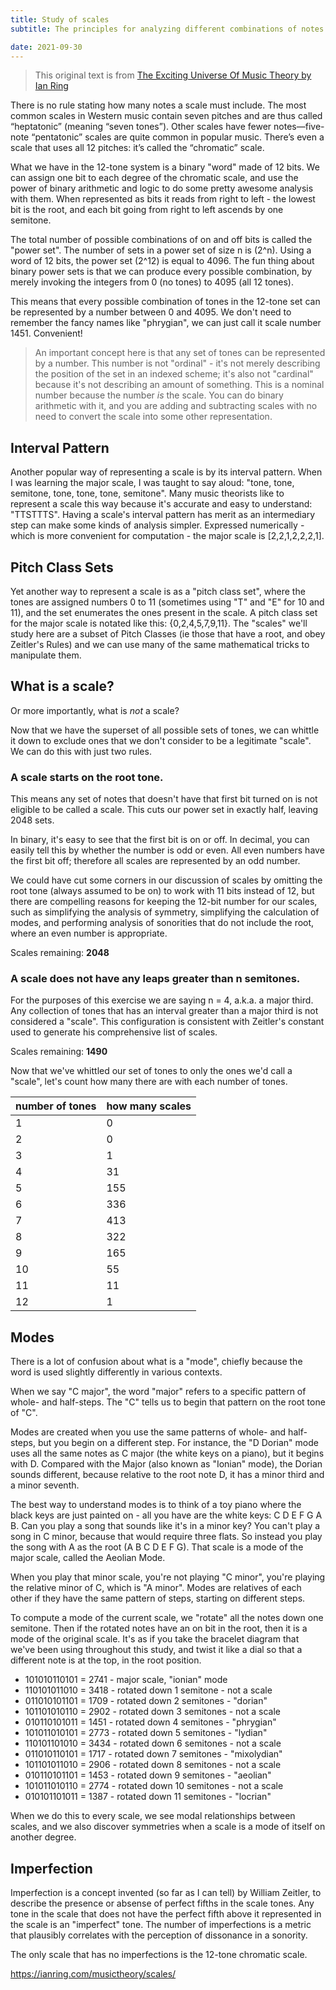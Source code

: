 ```yaml
---
title: Study of scales
subtitle: The principles for analyzing different combinations of notes

date: 2021-09-30
---
```


> This original text is from [The Exciting Universe Of Music Theory by Ian Ring](https://ianring.com/musictheory/scales/)

There is no rule stating how many notes a scale must include. The most common scales in Western music contain seven pitches and are thus called “heptatonic” (meaning “seven tones”). Other scales have fewer notes—five-note “pentatonic” scales are quite common in popular music. There’s even a scale that uses all 12 pitches: it’s called the “chromatic” scale.

What we have in the 12-tone system is a binary "word" made of 12 bits. We can assign one bit to each degree of the chromatic scale, and use the power of binary arithmetic and logic to do some pretty awesome analysis with them. When represented as bits it reads from right to left - the lowest bit is the root, and each bit going from right to left ascends by one semitone.

The total number of possible combinations of on and off bits is called the "power set". The number of sets in a power set of size n is (2^n). Using a word of 12 bits, the power set (2^12) is equal to 4096. The fun thing about binary power sets is that we can produce every possible combination, by merely invoking the integers from 0 (no tones) to 4095 (all 12 tones).

This means that every possible combination of tones in the 12-tone set can be represented by a number between 0 and 4095. We don't need to remember the fancy names like "phrygian", we can just call it scale number 1451. Convenient!

> An important concept here is that any set of tones can be represented by a number. This number is not "ordinal" - it's not merely describing the position of the set in an indexed scheme; it's also not "cardinal" because it's not describing an amount of something. This is a nominal number because the number _is_ the scale. You can do binary arithmetic with it, and you are adding and subtracting scales with no need to convert the scale into some other representation.

<youtube-embed video="Vq2xt2D3e3E" />

## Interval Pattern

Another popular way of representing a scale is by its interval pattern. When I was learning the major scale, I was taught to say aloud: "tone, tone, semitone, tone, tone, tone, semitone". Many music theorists like to represent a scale this way because it's accurate and easy to understand: "TTSTTTS". Having a scale's interval pattern has merit as an intermediary step can make some kinds of analysis simpler. Expressed numerically - which is more convenient for computation - the major scale is [2,2,1,2,2,2,1].

## Pitch Class Sets

Yet another way to represent a scale is as a "pitch class set", where the tones are assigned numbers 0 to 11 (sometimes using "T" and "E" for 10 and 11), and the set enumerates the ones present in the scale. A pitch class set for the major scale is notated like this: {0,2,4,5,7,9,11}. The "scales" we'll study here are a subset of Pitch Classes (ie those that have a root, and obey Zeitler's Rules) and we can use many of the same mathematical tricks to manipulate them.

## What is a scale?

Or more importantly, what is _not_ a scale?

Now that we have the superset of all possible sets of tones, we can whittle it down to exclude ones that we don't consider to be a legitimate "scale". We can do this with just two rules.

### A scale starts on the root tone.

This means any set of notes that doesn't have that first bit turned on is not eligible to be called a scale. This cuts our power set in exactly half, leaving 2048 sets.

In binary, it's easy to see that the first bit is on or off. In decimal, you can easily tell this by whether the number is odd or even. All even numbers have the first bit off; therefore all scales are represented by an odd number.

We could have cut some corners in our discussion of scales by omitting the root tone (always assumed to be on) to work with 11 bits instead of 12, but there are compelling reasons for keeping the 12-bit number for our scales, such as simplifying the analysis of symmetry, simplifying the calculation of modes, and performing analysis of sonorities that do not include the root, where an even number is appropriate.

Scales remaining: **2048**

### A scale does not have any leaps greater than n semitones.

For the purposes of this exercise we are saying n = 4, a.k.a. a major third. Any collection of tones that has an interval greater than a major third is not considered a "scale". This configuration is consistent with Zeitler's constant used to generate his comprehensive list of scales.

Scales remaining: **1490**

Now that we've whittled our set of tones to only the ones we'd call a "scale", let's count how many there are with each number of tones.

| number of tones | how many scales |
| :-------------- | :-------------- |
| 1               | 0               |
| 2               | 0               |
| 3               | 1               |
| 4               | 31              |
| 5               | 155             |
| 6               | 336             |
| 7               | 413             |
| 8               | 322             |
| 9               | 165             |
| 10              | 55              |
| 11              | 11              |
| 12              | 1               |

## Modes

There is a lot of confusion about what is a "mode", chiefly because the word is used slightly differently in various contexts.

When we say "C major", the word "major" refers to a specific pattern of whole- and half-steps. The "C" tells us to begin that pattern on the root tone of "C".

Modes are created when you use the same patterns of whole- and half-steps, but you begin on a different step. For instance, the "D Dorian" mode uses all the same notes as C major (the white keys on a piano), but it begins with D. Compared with the Major (also known as "Ionian" mode), the Dorian sounds different, because relative to the root note D, it has a minor third and a minor seventh.

The best way to understand modes is to think of a toy piano where the black keys are just painted on - all you have are the white keys: C D E F G A B. Can you play a song that sounds like it's in a minor key? You can't play a song in C minor, because that would require three flats. So instead you play the song with A as the root (A B C D E F G). That scale is a mode of the major scale, called the Aeolian Mode.

When you play that minor scale, you're not playing "C minor", you're playing the relative minor of C, which is "A minor". Modes are relatives of each other if they have the same pattern of steps, starting on different steps.

To compute a mode of the current scale, we "rotate" all the notes down one semitone. Then if the rotated notes have an on bit in the root, then it is a mode of the original scale. It's as if you take the bracelet diagram that we've been using throughout this study, and twist it like a dial so that a different note is at the top, in the root position.

- 101010110101 = 2741 - major scale, "ionian" mode
- 110101011010 = 3418 - rotated down 1 semitone - not a scale
- 011010101101 = 1709 - rotated down 2 semitones - "dorian"
- 101101010110 = 2902 - rotated down 3 semitones - not a scale
- 010110101011 = 1451 - rotated down 4 semitones - "phrygian"
- 101011010101 = 2773 - rotated down 5 semitones - "lydian"
- 110101101010 = 3434 - rotated down 6 semitones - not a scale
- 011010110101 = 1717 - rotated down 7 semitones - "mixolydian"
- 101101011010 = 2906 - rotated down 8 semitones - not a scale
- 010110101101 = 1453 - rotated down 9 semitones - "aeolian"
- 101011010110 = 2774 - rotated down 10 semitones - not a scale
- 010101101011 = 1387 - rotated down 11 semitones - "locrian"

When we do this to every scale, we see modal relationships between scales, and we also discover symmetries when a scale is a mode of itself on another degree.

## Imperfection

Imperfection is a concept invented (so far as I can tell) by William Zeitler, to describe the presence or absense of perfect fifths in the scale tones. Any tone in the scale that does not have the perfect fifth above it represented in the scale is an "imperfect" tone. The number of imperfections is a metric that plausibly correlates with the perception of dissonance in a sonority.

The only scale that has no imperfections is the 12-tone chromatic scale.

https://ianring.com/musictheory/scales/
